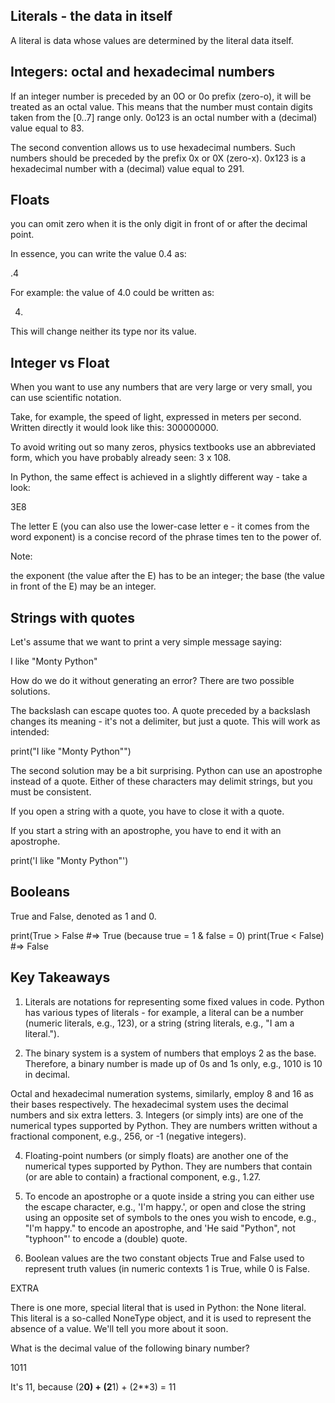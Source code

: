 ## Literals - the data in itself

A literal is data whose values are determined by the literal data itself.

## Integers: octal and hexadecimal numbers
If an integer number is preceded by an 0O or 0o prefix (zero-o), it will be treated as an octal value. This means that the number must contain digits taken from the [0..7] range only.
0o123 is an octal number with a (decimal) value equal to 83.

The second convention allows us to use hexadecimal numbers. Such numbers should be preceded by the prefix 0x or 0X (zero-x).
0x123 is a hexadecimal number with a (decimal) value equal to 291.

## Floats
you can omit zero when it is the only digit in front of or after the decimal point.

In essence, you can write the value 0.4 as:

.4

For example: the value of 4.0 could be written as:

4.

This will change neither its type nor its value.

## Integer vs Float
When you want to use any numbers that are very large or very small, you can use scientific notation.


Take, for example, the speed of light, expressed in meters per second. Written directly it would look like this: 300000000.

To avoid writing out so many zeros, physics textbooks use an abbreviated form, which you have probably already seen: 3 x 108.

In Python, the same effect is achieved in a slightly different way - take a look:

3E8

The letter E (you can also use the lower-case letter e - it comes from the word exponent) is a concise record of the phrase times ten to the power of.

Note:

the exponent (the value after the E) has to be an integer;
the base (the value in front of the E) may be an integer.

## Strings with quotes

Let's assume that we want to print a very simple message saying:

I like "Monty Python"

How do we do it without generating an error? There are two possible solutions.

The backslash can escape quotes too. A quote preceded by a backslash changes its meaning - it's not a delimiter, but just a quote. This will work as intended:

print("I like \"Monty Python\"")

The second solution may be a bit surprising. Python can use an apostrophe instead of a quote. Either of these characters may delimit strings, but you must be consistent.

If you open a string with a quote, you have to close it with a quote.

If you start a string with an apostrophe, you have to end it with an apostrophe.

print('I like "Monty Python"')

## Booleans

True and False, denoted as 1 and 0.

print(True > False #=> True (because true = 1 & false = 0)
print(True < False) #=> False

## Key Takeaways 

1. Literals are notations for representing some fixed values in code. Python has various types of literals - for example, a literal can be a number (numeric literals, e.g., 123), or a string (string literals, e.g., "I am a literal.").

2. The binary system is a system of numbers that employs 2 as the base. Therefore, a binary number is made up of 0s and 1s only, e.g., 1010 is 10 in decimal.

Octal and hexadecimal numeration systems, similarly, employ 8 and 16 as their bases respectively. The hexadecimal system uses the decimal numbers and six extra letters.
3. Integers (or simply ints) are one of the numerical types supported by Python. They are numbers written without a fractional component, e.g., 256, or -1 (negative integers).

4. Floating-point numbers (or simply floats) are another one of the numerical types supported by Python. They are numbers that contain (or are able to contain) a fractional component, e.g., 1.27.

5. To encode an apostrophe or a quote inside a string you can either use the escape character, e.g., 'I\'m happy.', or open and close the string using an opposite set of symbols to the ones you wish to encode, e.g., "I'm happy." to encode an apostrophe, and 'He said "Python", not "typhoon"' to encode a (double) quote.

6. Boolean values are the two constant objects True and False used to represent truth values (in numeric contexts 1 is True, while 0 is False.

EXTRA

There is one more, special literal that is used in Python: the None literal. This literal is a so-called NoneType object, and it is used to represent the absence of a value. We'll tell you more about it soon.

What is the decimal value of the following binary number?

1011

It's 11, because (2**0) + (2**1) + (2**3) = 11


